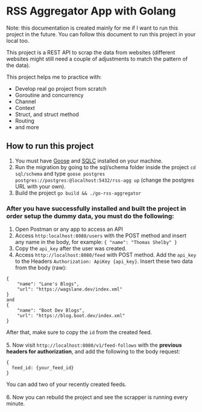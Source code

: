 # RSS Aggregator App with Golang 
Note: this documentation is created mainly for me if I want to run this project in the future. You can follow this document to run this project in your local too.

This project is a REST API to scrap the data from websites (different websites might still need a couple of adjustments to match the pattern of the data).

This project helps me to practice with: 
- Develop real go project from scratch
- Goroutine and concurrency
- Channel
- Context
- Struct, and struct method
- Routing
- and more

## How to run this project
1. You must have <a href="https://github.com/pressly/goose">Goose</a> and <a href="https://github.com/sqlc-dev/sqlc">SQLC</a> installed on your machine.
2. Run the migration by going to the sql/schema folder inside the project `cd sql/schema` and type `goose postgres postgres://postgres:@localhost:5432/rss-agg up` (change the postgres URL with your own).
3. Build the project `go build && ./go-rss-aggregator`

### After you have successfully installed and built the project in order setup the dummy data, you must do the following:
1. Open Postman or any app to access an API
2. Access `http:localhost:8080/users` with the POST method and insert any name in the body, for example: `{ "name": "Thomas Shelby" }`
3. Copy the `api_key` after the user was created.
4. Access `http://localhost:8080/feed` with POST method. Add the `api_key` to the Headers `Authorization: ApiKey {api_key}`. Insert these two data from the body (raw): 
```
{
    "name": "Lane's Blogs",
    "url": "https://wagslane.dev/index.xml"
}
and
{
    "name": "Boot Dev Blogs",
    "url": "https://blog.boot.dev/index.xml"
}
```
After that, make sure to copy the `id` from the created feed.
<br><br>
5. Now visit `http://localhost:8080/v1/feed-follows` with the <b>previous headers for authorization</b>, and add the following to the body request:
```
{
  feed_id: {your_feed_id}
}
```
You can add two of your recently created feeds.
<br><br>
6. Now you can rebuild the project and see the scrapper is running every minute. 
